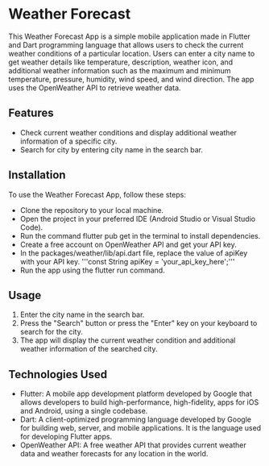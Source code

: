 # Weather Forecast
This Weather Forecast App is a simple mobile application made in Flutter and Dart programming language that allows users to check the current weather conditions of a particular location. Users can enter a city name to get weather details like temperature, description, weather icon, and additional weather information such as the maximum and minimum temperature, pressure, humidity, wind speed, and wind direction. The app uses the OpenWeather API to retrieve weather data.

## Features
* Check current weather conditions and display additional weather information of a specific city.
* Search for city by entering city name in the search bar.

## Installation
To use the Weather Forecast App, follow these steps:
* Clone the repository to your local machine.
* Open the project in your preferred IDE (Android Studio or Visual Studio Code).
* Run the command flutter pub get in the terminal to install dependencies.
* Create a free account on OpenWeather API and get your API key.
* In the packages/weather/lib/api.dart file, replace the value of apiKey with your API key.
  '''const String apiKey = 'your_api_key_here';'''
* Run the app using the flutter run command.

## Usage
1. Enter the city name in the search bar.
2. Press the "Search" button or press the "Enter" key on your keyboard to search for the city.
3. The app will display the current weather condition and additional weather information of the searched city.

## Technologies Used
* Flutter: A mobile app development platform developed by Google that allows developers to build high-performance, high-fidelity, apps for iOS and Android, using a single codebase.
* Dart: A client-optimized programming language developed by Google for building web, server, and mobile applications. It is the language used for developing Flutter apps.
* OpenWeather API: A free weather API that provides current weather data and weather forecasts for any location in the world.
